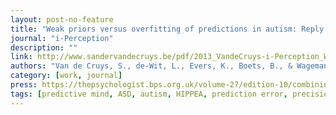 ```yaml
---
layout: post-no-feature
title: "Weak priors versus overfitting of predictions in autism: Reply to Pellicano and Burr (TICS 2012)"
journal: "i-Perception"
description: ""
link: http://www.sandervandecruys.be/pdf/2013_VandeCruys-i-Perception_Weak_priors_vs_overfitted.pdf
authors: "Van de Cruys, S., de-Wit, L., Evers, K., Boets, B., & Wagemans, J. "
category: [work, journal]
press: https://thepsychologist.bps.org.uk/volume-27/edition-10/combining-old-and-new
tags: [predictive mind, ASD, autism, HIPPEA, prediction error, precision]
---
```

